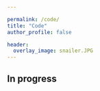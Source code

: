 ```yaml
---

permalink: /code/
title: "Code"
author_profile: false

header:
  overlay_image: snailer.JPG
---
```




## In progress 







